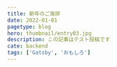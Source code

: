 ```yaml
---
title: 新年のご挨拶
date: 2022-01-01
pagetype: blog
hero: thumbnail/entry03.jpg
description: この記事はテスト投稿です
cate: backend
tags: ['Gatsby', 'おもしろ']
---
```


